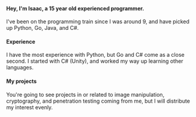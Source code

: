 #### Hey, I'm Isaac, a 15 year old experienced programmer.

I've been on the programming train since I was around 9, and have picked up Python, Go, Java, and C#.

#### Experience

I have the most experience with Python, but Go and C# come as a close second.
I started with C# (Unity), and worked my way up learning other languages.

#### My projects

You're going to see projects in or related to image manipulation, cryptography, and penetration testing coming from me, but I will distribute my interest evenly.
